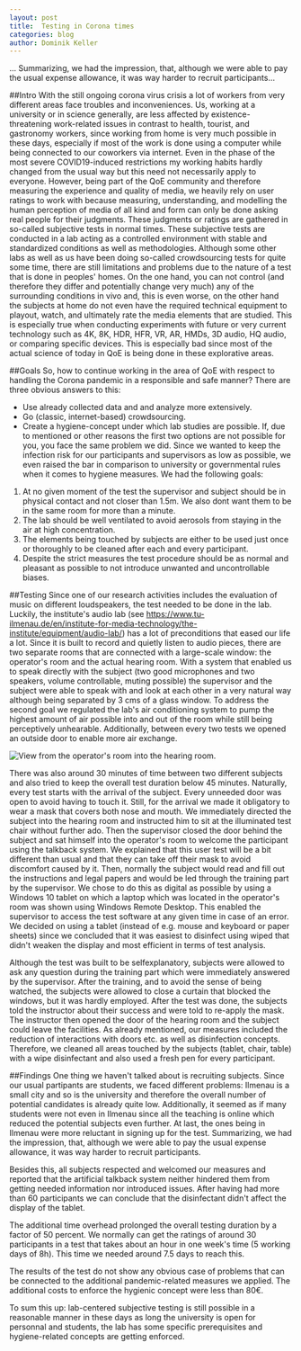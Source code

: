 ```yaml
---
layout: post
title:  Testing in Corona times 
categories: blog
author: Dominik Keller
---
```

... Summarizing, we had the impression, that, although we were able to pay the usual expense allowance, it was way harder to recruit participants... 

##Intro
With the still ongoing corona virus crisis a lot of workers from very different areas face troubles and inconveniences. <!--- While every single one counts, some are hit harder than others and have to deal with working from home, working short-time or even losing their jobs while managing their kids who can't go to school and living life in a very unusual and troubling way. -->
Us, working at a university or in science generally, are less affected by existence-threatening work-related issues in contrast to health, tourist, and gastronomy workers, since working from home is very much possible in these days, especially if most of the work is done using a computer while being connected to our coworkers via internet. 
Even in the phase of the most severe COVID19-induced restrictions my working habits hardly changed from the usual way but this need not necessarily apply to everyone. 
However, being part of the QoE community and therefore measuring the experience and quality of media, we heavily rely on user ratings to work with because measuring, understanding, and modelling the human perception of media of all kind and form can only be done asking real people for their judgments. 
These judgments or ratings are gathered in so-called subjective tests in normal times. These subjective tests are conducted in a lab acting as a controlled environment with stable and standardized conditions as well as methodologies. Although some other labs as well as us have been doing so-called crowdsourcing tests for quite some time, there are still limitations and problems due to the nature of a test that is done in peoples' homes. On the one hand, you can not control (and therefore they differ and potentially change very much) any of the surrounding conditions in vivo and, this is even worse, on the other hand the subjects at home do not even have the required technical equipment to playout, watch, and ultimately rate the media elements that are studied. This is especially true when conducting experiments with future or very current technology such as 4K, 8K, HDR, HFR, VR, AR, HMDs, 3D audio, HQ audio, or comparing specific devices. This is especially bad since most of the actual science of today in QoE is being done in these explorative areas. 

##Goals
So, how to continue working in the area of QoE with respect to handling the Corona pandemic in a responsible and safe manner?
There are three obvious answers to this:
- Use already collected data and and analyze more extensively.
- Go (classic, internet-based) crowdsourcing.
- Create a hygiene-concept under which lab studies are possible.
If, due to mentioned or other reasons the first two options are not possible for you, you face the same problem we did. Since we wanted to keep the infection risk for our participants and supervisors as low as possible, we even raised the bar in comparison to university or governmental rules when it comes to hygiene measures. 
We had the following goals:
1. At no given moment of the test the supervisor and subject should be in physical contact and not closer than 1.5m. We also dont want them to be in the same room for more than a minute. 
2. The lab should be well ventilated to avoid aerosols from staying in the air at high concentration.
3. The elements being touched by subjects are either to be used just once or thoroughly to be cleaned after each and every participant.
4. Despite the strict measures the test procedure should be as normal and pleasant as possible to not introduce unwanted and uncontrollable biases.

##Testing
Since one of our research activities includes the evaluation of music on different loudspeakers, the test needed to be done in the lab. Luckily, the institute's audio lab (see https://www.tu-ilmenau.de/en/institute-for-media-technology/the-institute/equipment/audio-lab/) has a lot of preconditions that eased our life a  lot. Since it is built to record and quietly listen to audio pieces, there are two separate rooms that are connected with a large-scale window: the operator's room and the actual hearing room. With a system that enabled us to speak directly with the subject (two good microphones and two speakers, volume controllable, muting possible) the supervisor and the subject were able to speak with and look at each other in a very natural way although being separated by 3 cms of a glass window. To address the second goal we regulated the lab's air conditioning system to pump the highest amount of air possible into and out of the room while still being perceptively unhearable. Additionally, between every two tests we opened an outside door to enable more air exchange. 

![View from the operator's room into the hearing room.](https://i.imgur.com/IWENfxp.jpg)

There was also around 30 minutes of time between two different subjects and also tried to keep the overall test duration below 45 minutes. 
Naturally, every test starts with the arrival of the subject. Every unneeded door was open to avoid having to touch it. Still, for the arrival we made it obligatory to wear a mask that covers both nose and mouth. We immediately directed the subject into the hearing room and instructed him to sit at the illuminated test chair without further ado. Then the supervisor closed the door behind the subject and sat himself into the operator's room to welcome the participant using the talkback system. We explained that this user test will be a bit different than usual and that they can take off their mask to avoid discomfort caused by it. Then, normally the subject would read and fill out the instructions and legal papers and would be led through the training part by the supervisor. We chose to do this as digital as possible by using a Windows 10 tablet on which a laptop which was located in the operator's room was shown using Windows Remote Desktop. This enabled the supervisor to access the test software at any given time in case of an error.
We decided on using a tablet (instead of e.g. mouse and keyboard or paper sheets) since we concluded that it was easiest to disinfect using wiped that didn't weaken the display and most efficient in terms of test analysis.

Although the test was built to be selfexplanatory, subjects were allowed to ask any question during the training part which were immediately answered by the supervisor. After the training, and to avoid the sense of being watched, the subjects were allowed to close a curtain that blocked the windows, but it was hardly employed. After the test was done, the subjects told the instructor about their success and were told to re-apply the mask. The instructor then opened the door of the hearing room and the subject could leave the facilities. 
As already mentioned, our measures included the reduction of interactions with doors etc. as well as disinfection concepts. Therefore, we cleaned all areas touched by the subjects (tablet, chair, table) with a wipe disinfectant and also used a fresh pen for every participant. 

##Findings
One thing we haven't talked about is recruiting subjects. Since our usual partipants are students, we faced different problems: Ilmenau is a small city and so is the university and therefore the overall number of potential candidates is already quite low. Additionally, it seemed as if many students were not even in Ilmenau since all the teaching is online which reduced the potential subjects even further. At last, the ones being in Ilmenau were more reluctant in signing up for the test. Summarizing, we had the impression, that, although we were able to pay the usual expense allowance, it was way harder to recruit participants. 

Besides this, all subjects respected and welcomed our measures and reported that the artificial talkback system neither hindered them from getting needed information nor introduced issues. After having had more than 60 participants we can conclude that the disinfectant didn't affect the display of the tablet.
 
The additional time overhead prolonged the overall testing duration by a factor of 50 percent. We normally can get the ratings of around 30 participants in a test that takes about an hour in one week's time (5 working days of 8h). This time we needed around 7.5 days to reach this. 

The results of the test do not show any obvious case of problems that can be connected to the additional pandemic-related measures we applied. The additional costs to enforce the hygienic concept were less than 80€. 

To sum this up: lab-centered subjective testing is still possible in a reasonable manner in these days as long the university is open for personnal and students, the lab has some specific prerequisites and hygiene-related concepts are getting enforced. 
